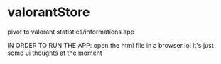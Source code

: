 # valorantStore
pivot to valorant statistics/informations app


IN ORDER TO RUN THE APP:
open the html file in a browser lol
it's just some ui thoughts at the moment

